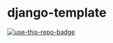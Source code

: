 # django-template

<a href="https://github.com/badges/shields/generate">
  <img src="https://img.shields.io/badge/use%20this-template-blue?logo=github" alt="use-this-repo-badge">
</a>
